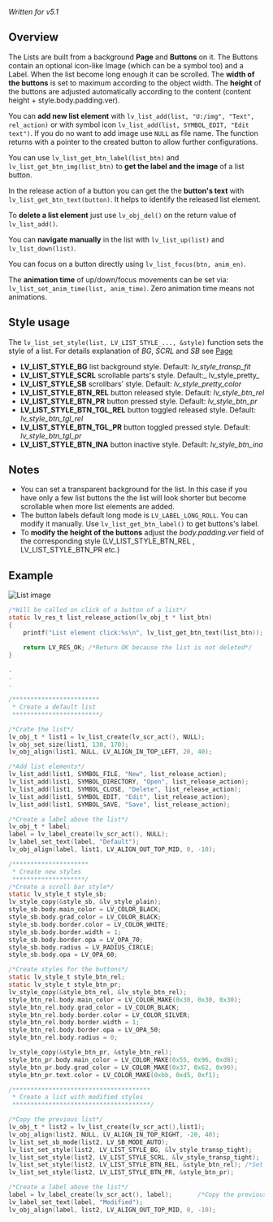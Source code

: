_Written for v5.1_

## Overview

The Lists are built from a background **Page** and **Buttons** on it. The Buttons contain an optional icon-like Image (which can be a symbol too) and a Label. When the list become long enough it can be scrolled. The **width of the buttons** is set to maximum according to the object width. The **height** of the buttons are adjusted automatically according to the content (content height + style.body.padding.ver).

You can **add new list element** with `lv_list_add(list, "U:/img", "Text", rel_action)` or with symbol icon `lv_list_add(list, SYMBOL_EDIT, "Edit text")`. If you do no want to add image use `NULL` as file name. The function returns with a pointer to the created button to allow further configurations.  

You can use `lv_list_get_btn_label(list_btn)` and `lv_list_get_btn_img(list_btn)` to **get the label and the image** of a list button.

In the release action of a button you can get the the **button's text** with `lv_list_get_btn_text(button)`. It helps to identify the released list element. 

To **delete a list element** just use `lv_obj_del()` on the return value of `lv_list_add()`.

You can **navigate manually** in the list with `lv_list_up(list)` and `lv_list_down(list)`.

You can focus on a button directly using `lv_list_focus(btn, anim_en)`.

The **animation time** of up/down/focus movements can be set via: `lv_list_set_anim_time(list, anim_time)`. Zero animation time means not animations. 

## Style usage

The `lv_list_set_style(list, LV_LIST_STYLE_..., &style)` function sets the style of a list. For details explanation of _BG_, _SCRL_ and _SB_ see [Page](/Page)

- **LV_LIST_STYLE_BG** list background style. Default: _lv_style_transp_fit_
- **LV_LIST_STYLE_SCRL** scrollable parts's style. Default:_ lv_style_pretty_
- **LV_LIST_STYLE_SB** scrollbars' style. Default: _lv_style_pretty_color_
- **LV_LIST_STYLE_BTN_REL** button released style. Default: _lv_style_btn_rel_
- **LV_LIST_STYLE_BTN_PR** button pressed style. Default: _lv_style_btn_pr_
- **LV_LIST_STYLE_BTN_TGL_REL** button toggled released style. Default: _lv_style_btn_tgl_rel_
- **LV_LIST_STYLE_BTN_TGL_PR** button toggled pressed style. Default: _lv_style_btn_tgl_pr_
- **LV_LIST_STYLE_BTN_INA** button inactive style. Default: _lv_style_btn_ina_

## Notes

- You can set a transparent background for the list. In this case if you have only a few list buttons the the list will look shorter but become scrollable when more list elements are added.
- The button labels default long mode is `LV_LABEL_LONG_ROLL`. You can modify it manually. Use `lv_list_get_btn_label()` to get buttons's label.
- To **modify the height of the buttons** adjust the _body.padding.ver_ field of the corresponding style (LV_LIST_STYLE_BTN_REL , LV_LIST_STYLE_BTN_PR etc.)

## Example
![List image](http://docs.littlevgl.com/img/list-lv_list.png)
```c
/*Will be called on click of a button of a list*/
static lv_res_t list_release_action(lv_obj_t * list_btn)
{
    printf("List element click:%s\n", lv_list_get_btn_text(list_btn));

    return LV_RES_OK; /*Return OK because the list is not deleted*/
}

.
.
.

/************************
 * Create a default list
 ************************/

/*Crate the list*/
lv_obj_t * list1 = lv_list_create(lv_scr_act(), NULL);
lv_obj_set_size(list1, 130, 170);
lv_obj_align(list1, NULL, LV_ALIGN_IN_TOP_LEFT, 20, 40);

/*Add list elements*/
lv_list_add(list1, SYMBOL_FILE, "New", list_release_action);
lv_list_add(list1, SYMBOL_DIRECTORY, "Open", list_release_action);
lv_list_add(list1, SYMBOL_CLOSE, "Delete", list_release_action);
lv_list_add(list1, SYMBOL_EDIT, "Edit", list_release_action);
lv_list_add(list1, SYMBOL_SAVE, "Save", list_release_action);

/*Create a label above the list*/
lv_obj_t * label;
label = lv_label_create(lv_scr_act(), NULL);
lv_label_set_text(label, "Default");
lv_obj_align(label, list1, LV_ALIGN_OUT_TOP_MID, 0, -10);

/*********************
 * Create new styles
 ********************/
/*Create a scroll bar style*/
static lv_style_t style_sb;
lv_style_copy(&style_sb, &lv_style_plain);
style_sb.body.main_color = LV_COLOR_BLACK;
style_sb.body.grad_color = LV_COLOR_BLACK;
style_sb.body.border.color = LV_COLOR_WHITE;
style_sb.body.border.width = 1;
style_sb.body.border.opa = LV_OPA_70;
style_sb.body.radius = LV_RADIUS_CIRCLE;
style_sb.body.opa = LV_OPA_60;

/*Create styles for the buttons*/
static lv_style_t style_btn_rel;
static lv_style_t style_btn_pr;
lv_style_copy(&style_btn_rel, &lv_style_btn_rel);
style_btn_rel.body.main_color = LV_COLOR_MAKE(0x30, 0x30, 0x30);
style_btn_rel.body.grad_color = LV_COLOR_BLACK;
style_btn_rel.body.border.color = LV_COLOR_SILVER;
style_btn_rel.body.border.width = 1;
style_btn_rel.body.border.opa = LV_OPA_50;
style_btn_rel.body.radius = 0;

lv_style_copy(&style_btn_pr, &style_btn_rel);
style_btn_pr.body.main_color = LV_COLOR_MAKE(0x55, 0x96, 0xd8);
style_btn_pr.body.grad_color = LV_COLOR_MAKE(0x37, 0x62, 0x90);
style_btn_pr.text.color = LV_COLOR_MAKE(0xbb, 0xd5, 0xf1);

/**************************************
 * Create a list with modified styles
 **************************************/

/*Copy the previous list*/
lv_obj_t * list2 = lv_list_create(lv_scr_act(),list1);
lv_obj_align(list2, NULL, LV_ALIGN_IN_TOP_RIGHT, -20, 40);
lv_list_set_sb_mode(list2, LV_SB_MODE_AUTO);
lv_list_set_style(list2, LV_LIST_STYLE_BG, &lv_style_transp_tight);
lv_list_set_style(list2, LV_LIST_STYLE_SCRL, &lv_style_transp_tight);
lv_list_set_style(list2, LV_LIST_STYLE_BTN_REL, &style_btn_rel); /*Set the new button styles*/
lv_list_set_style(list2, LV_LIST_STYLE_BTN_PR, &style_btn_pr);

/*Create a label above the list*/
label = lv_label_create(lv_scr_act(), label);       /*Copy the previous label*/
lv_label_set_text(label, "Modified");
lv_obj_align(label, list2, LV_ALIGN_OUT_TOP_MID, 0, -10);
```
